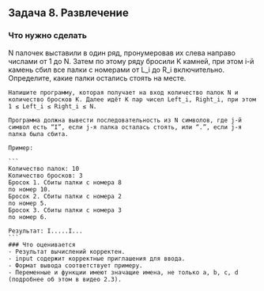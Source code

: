 ## Задача 8. Развлечение
### Что нужно сделать
N палочек выставили в один ряд, пронумеровав их слева направо числами от 1 до N. Затем по этому ряду бросили K камней, при этом i-й камень сбил все палки с номерами от L_i до R_i включительно. Определите, какие палки остались стоять на месте.

~~~~
Напишите программу, которая получает на вход количество палок N и количество бросков K. Далее идёт K пар чисел Left_i, Right_i, при этом 1 ≤ Left_i ≤ Right_i ≤ N.

Программа должна вывести последовательность из N символов, где j-й символ есть “I”, если j-я палка осталась стоять, или “.”, если j-я палка была сбита.

Пример:

```
Количество палок: 10 
Количество бросков: 3
Бросок 1. Сбиты палки с номера 8 
по номер 10.
Бросок 2. Сбиты палки с номера 2 
по номер 5.
Бросок 3. Сбиты палки с номера 3 
по номер 6.

Результат: I.....I...
```
### Что оценивается
- Результат вычислений корректен.
- input содержит корректные приглашения для ввода. 
- Формат вывода соответствует примеру.
- Переменные и функции имеют значащие имена, не только a, b, c, d (подробнее об этом в видео 2.3).

